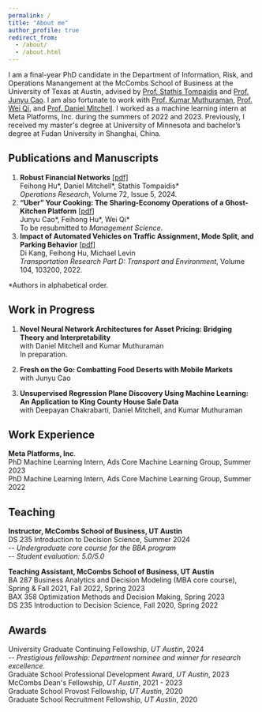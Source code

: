 ```yaml
---
permalink: /
title: "About me"
author_profile: true
redirect_from: 
  - /about/
  - /about.html
---
```


I am a final-year PhD candidate in the Department of Information, Risk, and Operations Manangement at the McCombs School of Business at the University of Texas at Austin, advised by [Prof. Stathis Tompaidis](https://www.mccombs.utexas.edu/faculty-and-research/faculty-directory/efstathios-tompaidis/) and [Prof. Junyu Cao](https://junyucao.com/). I am also fortunate to work with [Prof. Kumar Muthuraman](https://www.mccombs.utexas.edu/faculty-and-research/faculty-directory/kumar-muthuraman/), [Prof. Wei Qi](https://www.wei-qi.net/), and [Prof. Daniel Mitchell](https://www.mccombs.utexas.edu/faculty-and-research/faculty-directory/daniel-mitchell/). I worked as a machine learning intern at Meta Platforms, Inc. during the summers of 2022 and 2023. Previously, I received my master's degree at University of Minnesota and bachelor’s degree at Fudan University in Shanghai, China.

<h2>Publications and Manuscripts</h2>

1. **Robust Financial Networks** [[pdf]](https://pubsonline.informs.org/doi/10.1287/opre.2022.0272)<br/>
   Feihong Hu\*, Daniel Mitchell\*, Stathis Tompaidis\*<br/>
   _Operations Research_, Volume 72, Issue 5, 2024.
2. **“Uber” Your Cooking: The Sharing-Economy Operations of a Ghost-Kitchen Platform** [[pdf]](https://papers.ssrn.com/sol3/papers.cfm?abstract_id=4494858)<br/>
   Junyu Cao\*, Feihong Hu\*, Wei Qi\*<br/>
   To be resubmitted to _Management Science_.
3. **Impact of Automated Vehicles on Traffic Assignment, Mode Split, and Parking Behavior** [[pdf]](https://www.sciencedirect.com/science/article/abs/pii/S136192092200030X)<br/>
   Di Kang, Feihong Hu, Michael Levin<br/>
   _Transportation Research Part D: Transport and Environment_, Volume 104, 103200, 2022.<br/>
   
\*Authors in alphabetical order.<br/>

<h2>Work in Progress</h2>

1. **Novel Neural Network Architectures for Asset Pricing: Bridging Theory and Interpretability**<br/>
   with Daniel Mitchell and Kumar Muthuraman<br/>
   In preparation.

2. **Fresh on the Go: Combatting Food Deserts with Mobile Markets**<br/>
   with Junyu Cao<br/>

3. **Unsupervised Regression Plane Discovery Using Machine Learning: An Application to King County House Sale Data**<br/>
   with Deepayan Chakrabarti, Daniel Mitchell, and Kumar Muthuraman

<h2>Work Experience</h2>

**Meta Platforms, Inc**.<br/>
PhD Machine Learning Intern, Ads Core Machine Learning Group, Summer 2023<br/>
PhD Machine Learning Intern, Ads Core Machine Learning Group, Summer 2022

<h2>Teaching</h2>

**Instructor, McCombs School of Business, UT Austin**<br/>
DS 235 Introduction to Decision Science, Summer 2024<br/>
-- _Undergraduate core course for the BBA program_<br/>
-- _Student evaluation: 5.0/5.0_

**Teaching Assistant, McCombs School of Business, UT Austin**<br/>
BA 287 Business Analytics and Decision Modeling (MBA core course), Spring & Fall 2021, Fall 2022, Spring 2023<br/>
BAX 358 Optimization Methods and Decision Making, Spring 2023<br/>
DS 235 Introduction to Decision Science, Fall 2020, Spring 2022

<h2>Awards</h2>

University Graduate Continuing Fellowship, _UT Austin_, 2024<br/>
 -- _Prestigious fellowship: Department nominee and winner for research excellence_.<br/>
Graduate School Professional Development Award, _UT Austin_, 2023<br/>
McCombs Dean's Fellowship, _UT Austin_, 2021 - 2023<br/>
Graduate School Provost Fellowship, _UT Austin_, 2020<br/>
Graduate School Recruitment Fellowship, _UT Austin_, 2020<br/>


